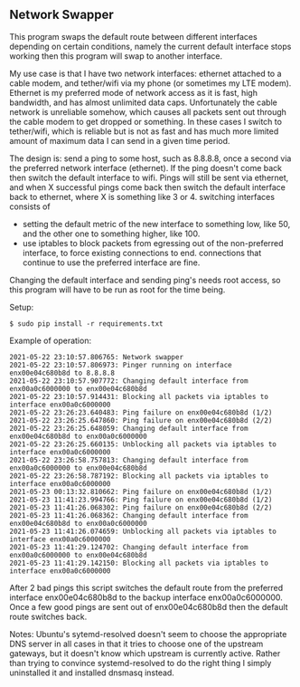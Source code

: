 Network Swapper
---------------

This program swaps the default route between different interfaces depending on certain conditions, namely the current default interface stops working then this program will swap to another interface.

My use case is that I have two network interfaces: ethernet attached to a cable modem, and tether/wifi via my phone (or sometimes my LTE modem). Ethernet is my preferred mode of network access as it is fast, high bandwidth, and has almost unlimited data caps. Unfortunately the cable network is unreliable somehow, which causes all packets sent out through the cable modem to get dropped or something. In these cases I switch to tether/wifi, which is reliable but is not as fast and has much more limited amount of maximum data I can send in a given time period.

The design is:
  send a ping to some host, such as 8.8.8.8, once a second via the preferred network interface (ethernet). If the ping doesn't come back then switch the default interface to wifi. Pings will still be sent via ethernet, and when X successful pings come back then switch the default interface back to ethernet, where X is something like 3 or 4.
  switching interfaces consists of
  * setting the default metric of the new interface to something low, like 50, and the other one to something higher, like 100.
  * use iptables to block packets from egressing out of the non-preferred interface, to force existing connections to end. connections that continue to use the preferred interface are fine.

Changing the default interface and sending ping's needs root access, so this program will have to be run as root for the time being.

Setup:
```
$ sudo pip install -r requirements.txt
```

Example of operation:
```
2021-05-22 23:10:57.806765: Network swapper
2021-05-22 23:10:57.806973: Pinger running on interface enx00e04c680b8d to 8.8.8.8
2021-05-22 23:10:57.907772: Changing default interface from enx00a0c6000000 to enx00e04c680b8d
2021-05-22 23:10:57.914431: Blocking all packets via iptables to interface enx00a0c6000000
2021-05-22 23:26:23.640483: Ping failure on enx00e04c680b8d (1/2)
2021-05-22 23:26:25.647860: Ping failure on enx00e04c680b8d (2/2)
2021-05-22 23:26:25.648059: Changing default interface from enx00e04c680b8d to enx00a0c6000000
2021-05-22 23:26:25.660135: Unblocking all packets via iptables to interface enx00a0c6000000
2021-05-22 23:26:58.757813: Changing default interface from enx00a0c6000000 to enx00e04c680b8d
2021-05-22 23:26:58.787192: Blocking all packets via iptables to interface enx00a0c6000000
2021-05-23 00:13:32.810662: Ping failure on enx00e04c680b8d (1/2)
2021-05-23 11:41:23.994766: Ping failure on enx00e04c680b8d (1/2)
2021-05-23 11:41:26.068302: Ping failure on enx00e04c680b8d (2/2)
2021-05-23 11:41:26.068362: Changing default interface from enx00e04c680b8d to enx00a0c6000000
2021-05-23 11:41:26.074659: Unblocking all packets via iptables to interface enx00a0c6000000
2021-05-23 11:41:29.124702: Changing default interface from enx00a0c6000000 to enx00e04c680b8d
2021-05-23 11:41:29.142150: Blocking all packets via iptables to interface enx00a0c6000000
```
After 2 bad pings this script switches the default route from the preferred interface enx00e04c680b8d to the backup interface enx00a0c6000000. Once a few good pings are sent out of enx00e04c680b8d then the default route switches back.

Notes:
Ubuntu's sytemd-resolved doesn't seem to choose the appropriate DNS server in all cases in that it tries to choose one of the upstream gateways, but it doesn't know which upstream is currently active. Rather than trying to convince systemd-resolved to do the right thing I simply uninstalled it and installed dnsmasq instead.

